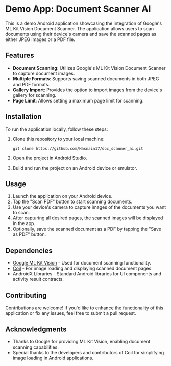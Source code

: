 # Demo App: Document Scanner AI

This is a demo Android application showcasing the integration of Google's ML Kit Vision Document Scanner. The application allows users to scan documents using their device's camera and save the scanned pages as either JPEG images or a PDF file.

## Features

- **Document Scanning**: Utilizes Google's ML Kit Vision Document Scanner to capture document images.
- **Multiple Formats**: Supports saving scanned documents in both JPEG and PDF formats.
- **Gallery Import**: Provides the option to import images from the device's gallery for scanning.
- **Page Limit**: Allows setting a maximum page limit for scanning.

## Installation

To run the application locally, follow these steps:

1. Clone this repository to your local machine:

    ```
    git clone https://github.com/Hasnain17/doc_scanner_ai.git
    ```

2. Open the project in Android Studio.

3. Build and run the project on an Android device or emulator.

## Usage

1. Launch the application on your Android device.
2. Tap the "Scan PDF" button to start scanning documents.
3. Use your device's camera to capture images of the documents you want to scan.
4. After capturing all desired pages, the scanned images will be displayed in the app.
5. Optionally, save the scanned document as a PDF by tapping the "Save as PDF" button.

## Dependencies

- [Google ML Kit Vision](https://developers.google.com/ml-kit) - Used for document scanning functionality.
- [Coil](https://coil-kt.github.io/coil/) - For image loading and displaying scanned document pages.
- AndroidX Libraries - Standard Android libraries for UI components and activity result contracts.

## Contributing

Contributions are welcome! If you'd like to enhance the functionality of this application or fix any issues, feel free to submit a pull request.


## Acknowledgments

- Thanks to Google for providing ML Kit Vision, enabling document scanning capabilities.
- Special thanks to the developers and contributors of Coil for simplifying image loading in Android applications.
